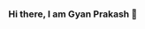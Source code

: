 ### Hi there, I am Gyan Prakash 👋


<!--![github stats](https://github-readme-stats.vercel.app/api?username=gyanpra&theme=merko&show_icons=true&hide_border=true)-->
